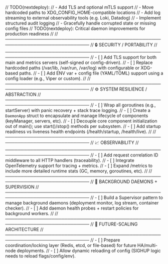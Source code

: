 
// TODO(nextdeploy):
// - Add TLS and optional mTLS support
// - Move hardcoded paths to XDG_CONFIG_HOME-compatible locations
// - Add log streaming to external observability tools (e.g. Loki, Datadog)
// - Implement structured audit logging
// - Gracefully handle corrupted state or missing config files
// TODO(nextdeploy): Critical daemon improvements for production readiness
//
// ─────────────────────────────────────────────────────────────────────────────
// 🔒 SECURITY / PORTABILITY
// ─────────────────────────────────────────────────────────────────────────────
// - [ ] Add TLS support for both main and metrics servers (self-signed or config-driven).
// - [ ] Replace hardcoded paths (/var/lib, /var/run, /var/log) with configurable or XDG-based paths.
// - [ ] Add ENV var + config file (YAML/TOML) support using a config loader (e.g., Viper or custom).
//
// ─────────────────────────────────────────────────────────────────────────────
// ⚙️  SYSTEM RESILIENCE / ABSTRACTION
// ─────────────────────────────────────────────────────────────────────────────
// - [ ] Wrap all goroutines (e.g., startServer) with panic recovery + stack trace logging.
// - [ ] Create a `DaemonApp` struct to encapsulate and manage lifecycle of components (keyManager, servers, etc).
// - [ ] Decouple core component initialization out of main(); use start()/stop() methods per subsystem.
// - [ ] Add startup readiness vs liveness health endpoints (/health/startup, /health/live).
//
// ─────────────────────────────────────────────────────────────────────────────
// 📈 OBSERVABILITY
// ─────────────────────────────────────────────────────────────────────────────
// - [ ] Add request correlation ID middleware to all HTTP handlers (traceability).
// - [ ] Integrate OpenTelemetry support for tracing + metrics.
// - [ ] Expand /metrics to include more detailed runtime stats (GC, memory, goroutines, etc).
//
// ─────────────────────────────────────────────────────────────────────────────
// 🤖 BACKGROUND DAEMONS + SUPERVISION
// ─────────────────────────────────────────────────────────────────────────────
// - [ ] Build a Supervisor pattern to manage background daemons (deployment monitor, log stream, container checker).
// - [ ] Add daemon health probes + restart policies for background workers.
//
// ─────────────────────────────────────────────────────────────────────────────
// 🧠 FUTURE-SCALING ARCHITECTURE
// ─────────────────────────────────────────────────────────────────────────────
// - [ ] Prepare coordination/locking layer (Redis, etcd, or file-based) for future HA/multi-node deployments.
// - [ ] Allow dynamic reloading of config (SIGHUP logic needs to reload flags/config/env).
